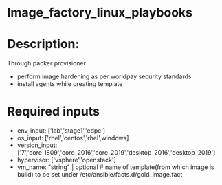 # Image_factory_linux_playbooks

# Description:

Through packer provisioner 
- perform image hardening as per worldpay security standards
- install agents while creating template

# Required inputs 
  - env_input: ['lab','stage1','edpc']
  - os_input: ['rhel','centos','rhel',windows]
  - version_input: ['7','core_1809','core_2016','core_2019','desktop_2016','desktop_2019']
  - hypervisor: ['vsphere','openstack']
  - vm_name: "string" | optional   # name of template(from which image is build) to be set under /etc/ansible/facts.d/gold_image.fact
  
